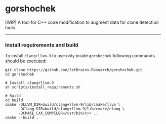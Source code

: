 # gorshochek
[WIP] A tool for C++ code modification to augment data for clone detection tools

-------------
### Install requirements and build
To install `clang+llvm-9` to use only inside `gorshochek` following commands should be executed: 
```
git clone https://github.com/JetBrains-Research/gorshochek.git
cd gorshochek

# Install clang+llvm-9
sh scripts/install_requirements.sh

# Build
cd build
cmake -DLLVM_DIR=build/clang+llvm-9/lib/cmake/llvm \
      -DClang_DIR=build/clang+llvm-9/lib/cmake/clang \
      -DCMAKE_CXX_COMPILER=/usr/bin/c++ ..
cmake --build .
```
